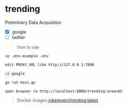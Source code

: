 # trending

Preliminary Data Acquisition

- [x] google
- [ ] twitter

> how to use

```bash
cp .env.example .env

edit PROXY_URL like http://127.0.0.1:7890

cd google

go run main.go

open browser to http://localhost:8080/trending?area=US
```

> Docker Images
[jokereven/trending:latest](https://hub.docker.com/r/jokereven/trending)
